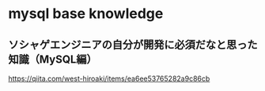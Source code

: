 # mysql base knowledge
## ソシャゲエンジニアの自分が開発に必須だなと思った知識（MySQL編）
https://qiita.com/west-hiroaki/items/ea6ee53765282a9c86cb